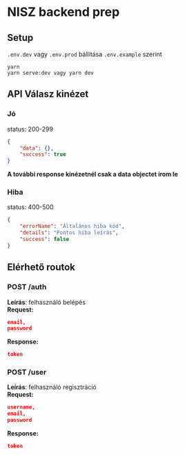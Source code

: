 # NISZ backend prep

## Setup

`.env.dev` vagy `.env.prod` bállítása `.env.example` szerint

```
yarn
yarn serve:dev vagy yarn dev
```

## API Válasz kinézet

### Jó

status: 200-299

```json
{
	"data": {},
	"success": true
}
```

**A további response kinézetnél csak a data objectet írom le**

### Hiba

status: 400-500

```json
{
	"errorName": "Általános hiba kód",
	"details": "Pontos hiba leírás",
	"success": false
}
```

## Elérhető routok

### POST /auth

**Leírás**: felhasználó belépés  
**Request:**

```json
email,
password
```

**Response:**

```json
token
```

### POST /user

**Leírás**: felhasználó regisztráció  
**Request:**

```json
username,
email,
password
```

**Response:**

```json
token
```

